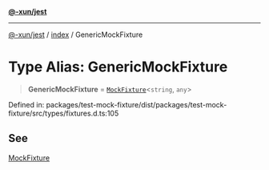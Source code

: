 [**@-xun/jest**](../../README.md)

***

[@-xun/jest](../../README.md) / [index](../README.md) / GenericMockFixture

# Type Alias: GenericMockFixture

> **GenericMockFixture** = [`MockFixture`](MockFixture.md)\<`string`, `any`\>

Defined in: packages/test-mock-fixture/dist/packages/test-mock-fixture/src/types/fixtures.d.ts:105

## See

[MockFixture](MockFixture.md)
